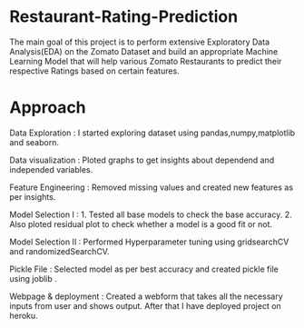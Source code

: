 # Restaurant-Rating-Prediction
The main goal of this project is to perform extensive Exploratory Data Analysis(EDA) on the Zomato Dataset and build an appropriate Machine Learning Model that will help various Zomato Restaurants to predict their respective Ratings based on certain features.

# Approach
  Data Exploration     : I started exploring dataset using pandas,numpy,matplotlib and seaborn. 

  Data visualization   : Ploted graphs to get insights about dependend and independed variables. 

  Feature Engineering  :  Removed missing values and created new features as per insights.

  Model Selection I    :  1. Tested all base models to check the base accuracy.
                             2. Also ploted residual plot to check whether a model is a good fit or not.

  Model Selection II   :  Performed Hyperparameter tuning using gridsearchCV and randomizedSearchCV.

  Pickle File          :  Selected model as per best accuracy and created pickle file using joblib .

  Webpage & deployment :  Created a webform that takes all the necessary inputs from user and shows output.
                                After that I have deployed project on heroku.
